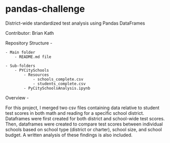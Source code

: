 # pandas-challenge
District-wide standardized test analysis using Pandas DataFrames

Contributor: Brian Kath

Repository Structure - 

	- Main folder
		- README.md file

	- Sub-folders
		- PYCitySchools
			- Resources
				- schools_complete.csv
				- students_complete.csv
			- PyCitySchoolsAnalysis.ipynb

Overview - 

For this project, I merged two csv files containing data relative to student test scores in both math and reading for a specific school district. Dataframes were first created for both district and school-wide test scores. Then, dataframes were created to compare test scores between individual schools based on school type (district or charter), school size, and school budget. A written analysis of these findings is also included.



